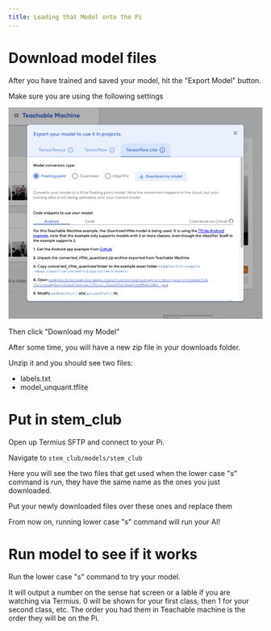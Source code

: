 ```yaml
---
title: Loading that Model onto the Pi
---
```


# Download model files

After you have trained and saved your model, hit the "Export Model" button.

Make sure you are using the following settings

![Export Settings](/stem_club/imgs/ExportSettings.png)

Then click "Download my Model"

After some time, you will have a new zip file in your downloads folder.

Unzip it and you should see two files:
  * labels.txt
  * model_unquant.tflite

# Put in stem_club

Open up Termius SFTP and connect to your Pi.

Navigate to `stem_club/models/stem_club`

Here you will see the two files that get used when the lower case "s" command is run, they have the same name as the ones you just downloaded.

Put your newly downloaded files over these ones and replace them

From now on, running lower case "s" command will run your AI!

# Run model to see if it works

Run the lower case "s" command to try your model.

It will output a number on the sense hat screen or a lable if you are watching via Termius.  0 will be shown for your first class, then 1 for your second class, etc.  The order you had them in Teachable machine is the order they will be on the Pi.
